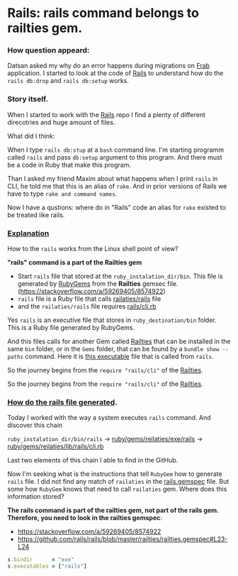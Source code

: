 # Rails: rails command belongs to railties gem.

### How question appeard:

Datsan asked my why do an error happens during migrations on [Frab](https://github.com/frab/frab) application.
I started to look at the code of [Rails](https://github.com/rails/rails) to understand how do the
`rails db:drop` and `rails db:setup` works.

### Story itself.

When I started to work with the [Rails](https://github.com/rails/rails) repo I find a plenty of different direcotries and huge amount
of files.

What did I think:

When I type `rails db:stup` at a `bash` command line. I'm starting programm called `rails` and pass `db:setup` argument to this program.
And there must be a code in Ruby that make this program.

Than I asked my friend Maxim about what happens when I print `rails` in CLI, he told me that this is an alias of `rake`. And in prior versions of 
Rails we have to type `rake and command names`.

Now I have a qustions: where do in "Rails" code an  alias for `rake` existed to be treated like rails.

### [Explanation](https://stackoverflow.com/a/59268449/8574922)

How to the `rails` works from the Linux shell point of view? 


**"rails" command is a part of the Railties gem**

 - Start `rails` file that stored at the `ruby_instalation_dir/bin`. This file is generated by [RubyGems](https://github.com/rails/rails/blob/master/railties/railties.gemspec#L23-L24) from the **Railties** gemsec file. (https://stackoverflow.com/a/59269405/8574922)
 - `rails` file is a Ruby file that calls [railaties/rails](https://github.com/rails/rails/blob/master/railties/exe/rails) file
 - and the `railaties/rails` file requires [rails/cli.rb](https://github.com/rails/rails/blob/master/railties/lib/rails/cli.rb)

Yes `rails` is an executive file that stores in `ruby_destination/bin` folder. This is a Ruby file generated by RubyGems.

And this files calls for another Gem called [Railties](https://github.com/rails/rails/tree/master/railties) that can be installed in the same `bin` folder, or in the `Gems` folder, that can be found by a `bundle show --paths` command. Here it is [this executable](https://github.com/rails/rails/blob/master/railties/exe/rails) file that is called from `rails`.

So the journey begins from the `require "rails/cli"` of the [Railties](https://github.com/rails/rails/tree/master/railties). 

So the journey begins from the `require "rails/cli"` of the [Railties](https://github.com/rails/rails/tree/master/railties).

### [How do the rails file generated](https://stackoverflow.com/questions/59269130/where-is-the-pattern-of-code-that-creates-ruby-bin-rails-file).

Today I worked with the way a system executes `rails` command. And discover this chain

`ruby_instalation_dir/bin/rails` -> [ruby/gems/reilaties/exe/rails](https://github.com/rails/rails/blob/master/railties/exe/rails) -> [ruby/gems/reilaties/lib/rails/cli.rb](https://github.com/rails/rails/blob/master/railties/lib/rails/cli.rb)

Last two elements of this chain I able to find in the GitHub.

Now I'm seeking what is the instructions that tell `RubyGem` how to generate `rails` file. I did not find any match of `railaties` in the [rails.gemspec](https://github.com/rails/rails/blob/master/rails.gemspec) file. But some how `RubyGem` knows that need to call `railaties` gem. Where does this information stored?


**The rails command is part of the railties gem, not part of the rails gem. Therefore, you need to look in the railties gemspec**:

- https://stackoverflow.com/a/59269405/8574922
- https://github.com/rails/rails/blob/master/railties/railties.gemspec#L23-L24

```Ruby
s.bindir      = "exe"
s.executables = ["rails"]
```

